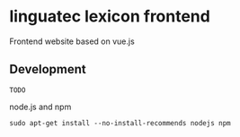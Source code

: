 # linguatec lexicon frontend
Frontend website based on vue.js

## Development
``TODO``

node.js and npm
```
sudo apt-get install --no-install-recommends nodejs npm
```
